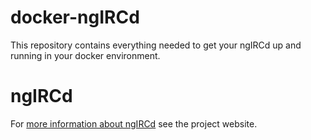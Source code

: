 # docker-ngIRCd
This repository contains everything needed to get your ngIRCd up and running in your docker environment.

# ngIRCd
For [more information about ngIRCd](https://ngircd.barton.de/) see the project website.
